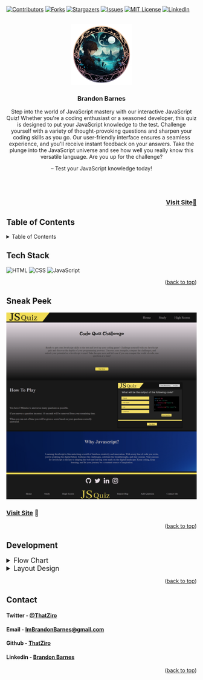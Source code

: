 <a name="readme-top"></a>

[![Contributors][contributors-shield]][contributors-url]
[![Forks][forks-shield]][forks-url]
[![Stargazers][stars-shield]][stars-url]
[![Issues][issues-shield]][issues-url]
[![MIT License][license-shield]][license-url]
[![LinkedIn][linkedin-shield]][linkedin-url]

<!-- PROJECT LOGO -->
<br />
<div align="center">
  <a href="https://github.com/ThatZiro/Portfolio">
    <img src="./README_Assets/README-Logo.png" alt="Logo" width="160" height="160">
  </a>

<h3 align="center">Brandon Barnes</h3>

  <p align="center">Step into the world of JavaScript mastery with our interactive JavaScript Quiz! Whether you're a coding enthusiast or a seasoned developer, this quiz is designed to put your JavaScript knowledge to the test. Challenge yourself with a variety of thought-provoking questions and sharpen your coding skills as you go. Our user-friendly interface ensures a seamless experience, and you'll receive instant feedback on your answers. Take the plunge into the JavaScript universe and see how well you really know this versatile language. Are you up for the challenge?
  </p>
  <p> – Test your JavaScript knowledge today!</p>

</div>
</br>
</br>

<h3 font size="1" align="right"><a href="https://thatziro.github.io/Javascript-Quiz/" target="_blank">Visit Site🚀</a></h3>

## Table of Contents

<!-- TABLE OF CONTENTS -->
<details>
  <summary>Table of Contents</summary>
  <ol>
    <li><a href="#tech-stack">Tech Stack</a></li>
    <li><a href="#sneak-peek">Sneak Peek</a></li>
    <li><a href="#development">Development</a></li>
    <li><a href="#contact">Contact</a></li>
  </ol>
</details>

## Tech Stack

<a name="tech-stack"></a>
![HTML](https://img.shields.io/badge/html5%20-%23E34F26.svg?&style=for-the-badge&logo=html5&logoColor=white)
![CSS](https://img.shields.io/badge/css3%20-%231572B6.svg?&style=for-the-badge&logo=css3&logoColor=white)
![JavaScript](https://img.shields.io/badge/javascript-%23323330.svg?style=for-the-badge&logo=javascript&logoColor=%23F7DF1E)

<p align="right">(<a href="#readme-top">back to top</a>)</p>

<!-- GETTING STARTED -->

## Sneak Peek

<a name="sneak-peek"></a>
![mockup720](./README_Assets/README-SneakPeak.png)

### <a href="https://thatziro.github.io/Javascript-Quiz/" target="_blank">Visit Site</a> 🚀

<p align="right">(<a href="#readme-top">back to top</a>)</p>

## Development

<a name="development"></a>

<details>
  <summary  style="font-size:18px">Flow Chart</summary>
  <img src="./README_Assets/README-Chart_1.png" alt="Logo" width="1000">
</details>
<details>
  <summary style="font-size:18px">Layout Design</summary>
  <img src="./README_Assets/README-Chart_2.png" alt="Logo" width="1000">
</details>

<p align="right">(<a href="#readme-top">back to top</a>)</p>

## Contact

<a name="contact"></a>

<h4>Twitter - <a href="https://twitter.com/ThatZiro">@ThatZiro</a></h4>
<h4>Email - <a href="mailto:ImBrandonBarnes@gmail.com">ImBrandonBarnes@gmail.com</a></h4>
<h4>Github - <a href="https://github.com/ThatZiro">ThatZiro</a></h4>
<h4>Linkedin - <a href="https://www.linkedin.com/in/brandon-barnes-4b2098232/">Brandon Barnes</a></h4>

<p align="right">(<a href="#readme-top">back to top</a>)</p>

<!-- MARKDOWN LINKS & IMAGES -->
<!-- https://www.markdownguide.org/basic-syntax/#reference-style-links -->

[contributors-shield]: https://img.shields.io/github/contributors/ThatZiro/Portfolio.svg?style=for-the-badge
[contributors-url]: https://github.com/ThatZiro/Portfolio/graphs/contributors
[forks-shield]: https://img.shields.io/github/forks/ThatZiro/Portfolio.svg?style=for-the-badge
[forks-url]: https://github.com/ThatZiro/Portfolio/network/members
[stars-shield]: https://img.shields.io/github/stars/ThatZiro/Portfolio.svg?style=for-the-badge
[stars-url]: https://github.com/ThatZiro/Portfolio/stargazers
[issues-shield]: https://img.shields.io/github/issues/ThatZiro/Portfolio.svg?style=for-the-badge
[issues-url]: https://github.com/ThatZiro/Portfolio/issues
[license-shield]: https://img.shields.io/github/license/ThatZiro/Portfolio.svg?style=for-the-badge
[license-url]: https://github.com/ThatZiro/Portfolio/blob/master/LICENSE.txt
[linkedin-shield]: https://img.shields.io/badge/-LinkedIn-black.svg?style=for-the-badge&logo=linkedin&colorB=555
[linkedin-url]: https://linkedin.com/in/linkedin_username
